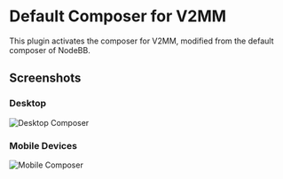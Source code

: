 # Default Composer for V2MM

This plugin activates the composer for V2MM, modified from the default composer of NodeBB.

## Screenshots

### Desktop
![Desktop Composer](screenshots/desktop.png?raw=true)

### Mobile Devices
![Mobile Composer](screenshots/mobile.png?raw=true)
